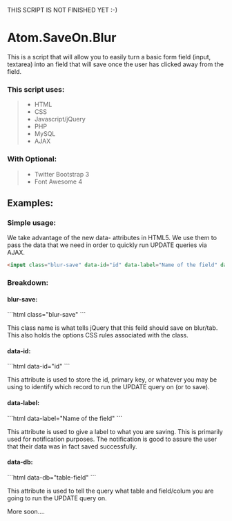 <p>THIS SCRIPT IS NOT FINISHED YET :-)</p>
<h1>Atom.SaveOn.Blur</h1>

<p>This is a script that will allow you to easily turn a basic form field (input, textarea) into an field that will save once the user has clicked away from the field.</p>

<h3>This script uses:</h3>

<blockquote>
	<ul>
		<li>HTML</li>
		<li>CSS</li>
		<li>Javascript/jQuery</li>
		<li>PHP</li>
		<li>MySQL</li>
		<li>AJAX</li>
	</ul>
</blockquote>

<h3>With Optional:</h3>

<blockquote>
	<ul>
		<li>Twitter Bootstrap 3</li>
		<li>Font Awesome 4</li>
	</ul>
</blockquote>


<h2>Examples:</h2>

<h3>Simple usage:</h3>
<p>We take advantage of the new data- attributes in HTML5.  We use them to pass the data that we need in order to quickly run UPDATE queries via AJAX.</p>

```html
<input class="blur-save" data-id="id" data-label="Name of the field" data-db="table-field">
```

<h3>Breakdown:</h3>

<h4>blur-save:</h4> 
```html
class="blur-save"
```
<p>This class name is what tells jQuery that this feild should save on blur/tab. This also holds the options CSS rules associated with the class.</p>

<h4>data-id:</h4> 
```html
data-id="id"
```
<p>This attribute is used to store the id, primary key, or whatever you may be using to identify which record to run the UPDATE query on (or to save).</p>


<h4>data-label: </h4>
```html
data-label="Name of the field"
```
<p>This attribute is used to give a label to what you are saving. This is primarily used for notification purposes.  The notification is good to assure the user that their data was in fact saved successfully.</p>

<h4>data-db:</h4>
```html
data-db="table-field" 
```
<p>This attribute is used to tell the query what table and field/colum you are going to run the UPDATE query on.</p>
<p>More soon....</p>